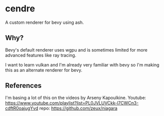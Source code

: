 # cendre

A custom renderer for bevy using ash.

## Why?

Bevy's default renderer uses wgpu and is sometimes limited for more advanced features like ray tracing.

I want to learn vulkan and I'm already very familiar with bevy so I'm making this as an alternate renderer for bevy.

## References

I'm basing a lot of this on the videos by Arseny Kapoulkine.
Youtube: <https://www.youtube.com/playlist?list=PL0JVLUVCkk-l7CWCn3-cdftR0oajugYvd>
repo: <https://github.com/zeux/niagara>
